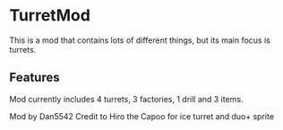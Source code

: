 # TurretMod
This is a mod that contains lots of different things, but its main focus is turrets.

## Features

Mod currently includes 4 turrets, 3 factories, 1 drill and 3 items.

Mod by Dan5542
Credit to Hiro the Capoo for ice turret and duo+ sprite
